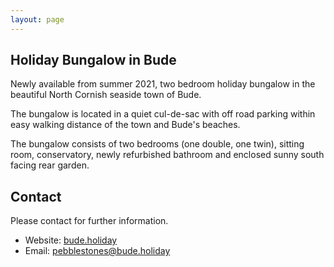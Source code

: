 ```yaml
---
layout: page
---
```

<script>
  if (window.netlifyIdentity) {
    window.netlifyIdentity.on("init", user => {
      if (!user) {
        window.netlifyIdentity.on("login", () => {
          document.location.href = "/admin/";
        });
      }
    });
  }
</script>

## Holiday Bungalow in Bude

Newly available from summer 2021, two bedroom holiday bungalow in the beautiful North Cornish seaside town of Bude.

The bungalow is located in a quiet cul-de-sac with off road parking within easy walking distance of the town and Bude's beaches.

The bungalow consists of two bedrooms (one double, one twin), sitting room, conservatory, newly refurbished bathroom and enclosed sunny south facing rear garden.

## Contact

Please contact for further information.

* Website: [bude.holiday](//bude.holiday)
* Email: [pebblestones@bude.holiday](mailto://pebblestones@bude.holiday)